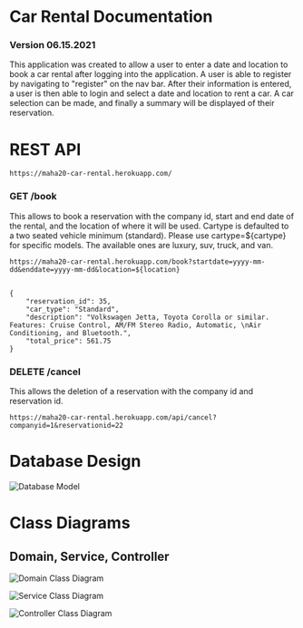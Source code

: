 # Car Rental Documentation 
### Version 06.15.2021

This application was created to allow a user to enter a date and location to book a car rental after logging into the application. A user is able to register by navigating to "register" on the nav bar. After their information is entered, a user is then able to login and select a date and location to rent a car. A car selection can be made, and finally a summary will be displayed of their reservation. 


# REST API
```
https://maha20-car-rental.herokuapp.com/
```

### GET /book
This allows to book a reservation with the company id, start and end date of the rental, and the location of where it will be used. Cartype is defaulted to a two seated vehicle minimum (standard). Please use cartype=${cartype} for specific models. The available ones are luxury, suv, truck, and van.
```
https://maha20-car-rental.herokuapp.com/book?startdate=yyyy-mm-dd&enddate=yyyy-mm-dd&location=${location}
```

```

{
    "reservation_id": 35,
    "car_type": "Standard",
    "description": "Volkswagen Jetta, Toyota Corolla or similar. Features: Cruise Control, AM/FM Stereo Radio, Automatic, \nAir Conditioning, and Bluetooth.",
    "total_price": 561.75
}
```

### DELETE /cancel
This allows the deletion of a reservation with the company id and reservation id. 

```
https://maha20-car-rental.herokuapp.com/api/cancel?companyid=1&reservationid=22
```

# Database Design

![Database Model](https://github.com/maximanss/cst438project/blob/master/rentcar/src/main/resources/static/images/db_model.png?raw=true)

# Class Diagrams 
## Domain, Service, Controller

![Domain Class Diagram](https://github.com/maximanss/cst438project/blob/master/rentcar/src/main/resources/static/images/domain.png?raw=true)

![Service Class Diagram](https://github.com/maximanss/cst438project/blob/master/rentcar/src/main/resources/static/images/service.png?raw=true)

![Controller Class Diagram](https://github.com/maximanss/cst438project/blob/master/rentcar/src/main/resources/static/images/controller.png?raw=true)